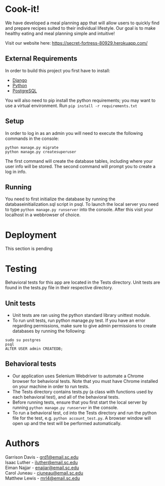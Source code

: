 # Cook-it!

We have developed a meal planning app that will allow users to quickly find and prepare recipes suited to their individual lifestyle. Our goal is to make healthy eating and meal planning simple and intuitive!

Visit our website here: https://secret-fortress-80929.herokuapp.com/

## External Requirements

In order to build this project you first have to install:

* [Django](https://docs.djangoproject.com/en/3.2/topics/install/)
* [Python](https://www.python.org/downloads/)
* [PostgreSQL](https://www.postgresql.org/download/)

You will also need to pip install the python requirements; you may want to use a virtual environment. Run `pip install -r requirements.txt`

## Setup

In order to log in as an admin you will need to execute the following commands in the console:
```
python manage.py migrate 
python manage.py createsuperuser 
```

The first command will create the database tables, including where your user info will be stored.
The second command will prompt you to create a log in info. 

## Running

You need to first initialize the database by running the databaseinitialization.sql script in psql.
To launch the local server you need to type `python manage.py runserver` into the console.
After this visit your localhost in a webbrowser of choice. 

# Deployment
This section is pending

# Testing
Behavioral tests for this app are located in the Tests directory.  Unit tests are found in the tests.py file in their respective directory.

## Unit tests
- Unit tests are ran using the python standard library unittest module.
- To run unit tests, run python manage.py test. If you have an error regarding permissions, make sure to give admin permissions to create databases by running the following:
```
sudo su postgres
psql
ALTER USER admin CREATEDB;
```

## Behavioral tests
- Our application uses Selenium Webdriver to automate a Chrome browser for behavioral tests. Note that you must have Chrome installed on your machine in order to run tests.
- The Tests directory contains tests.py (a class with functions used by each behavioral test), and all of the behavioral tests. 
- Before running tests, ensure that you first start the local server by running `python manage.py runserver` in the console. 
- To run a behavioral test, cd into the Tests directory and run the python file for the test, e.g. `python account_test.py`. A browser window will open up and the test will be performed automatically. 

# Authors
Garrison Davis - grd1@email.sc.edu  
Isaac Luther - iluther@email.sc.edu  
Eiman Najjar - enajjar@email.sc.edu  
Carol Juneau - cjuneau@email.sc.edu  
Matthew Lewis - mrl4@email.sc.edu
